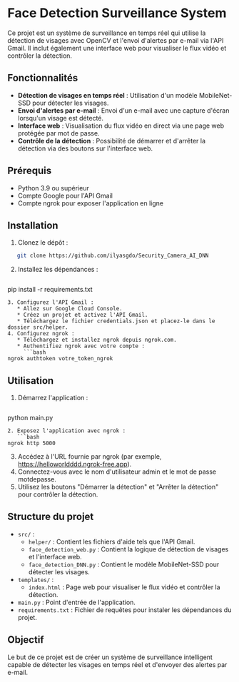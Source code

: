 # Face Detection Surveillance System

Ce projet est un système de surveillance en temps réel qui utilise la détection de visages avec OpenCV et l'envoi
d'alertes par e-mail via l'API Gmail. Il inclut également une interface web pour visualiser le flux vidéo et
contrôler la détection.

## Fonctionnalités

- **Détection de visages en temps réel** : Utilisation d'un modèle MobileNet-SSD pour détecter les visages.
- **Envoi d'alertes par e-mail** : Envoi d'un e-mail avec une capture d'écran lorsqu'un visage est détecté.
- **Interface web** : Visualisation du flux vidéo en direct via une page web protégée par mot de passe.
- **Contrôle de la détection** : Possibilité de démarrer et d'arrêter la détection via des boutons sur l'interface
web.

## Prérequis

- Python 3.9 ou supérieur
- Compte Google pour l'API Gmail
- Compte ngrok pour exposer l'application en ligne

## Installation

1. Clonez le dépôt :
```bash
   git clone https://github.com/ilyasgdo/Security_Camera_AI_DNN
```
2. Installez les dépendances :
   ```bash
pip install -r requirements.txt
```
3. Configurez l'API Gmail :
   * Allez sur Google Cloud Console.
   * Créez un projet et activez l'API Gmail.
   * Téléchargez le fichier credentials.json et placez-le dans le dossier src/helper.
4. Configurez ngrok :
   * Téléchargez et installez ngrok depuis ngrok.com.
   * Authentifiez ngrok avec votre compte :
     ```bash
ngrok authtoken votre_token_ngrok
```

## Utilisation

1. Démarrez l'application :
   ```bash
python main.py
```
2. Exposez l'application avec ngrok :
   ```bash
ngrok http 5000
```
3. Accédez à l'URL fournie par ngrok (par exemple, https://helloworldddd.ngrok-free.app).
4. Connectez-vous avec le nom d'utilisateur admin et le mot de passe motdepasse.
5. Utilisez les boutons "Démarrer la détection" et "Arrêter la détection" pour contrôler la détection.

## Structure du projet

- `src/` :
  - `helper/` : Contient les fichiers d'aide tels que l'API Gmail.
  - `face_detection_web.py` : Contient la logique de détection de visages et l'interface web.
  - `face_detection_DNN.py` : Contient le modèle MobileNet-SSD pour détecter les visages.
- `templates/` :
  - `index.html` : Page web pour visualiser le flux vidéo et contrôler la détection.
- `main.py` : Point d'entrée de l'application.
- `requirements.txt` : Fichier de requêtes pour instaler les dépendances du projet.

## Objectif

Le but de ce projet est de créer un système de surveillance intelligent capable de détecter les visages en temps
réel et d'envoyer des alertes par e-mail.
